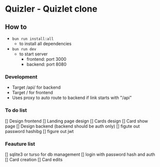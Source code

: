 # Quizler - Quizlet clone 

## How to 
- `bun run install:all` 
    - to install all dependencies
- `bun run dev`
  - to start server
      - frontend: port 3000
      - backend: port 8080

### Development 
- Target /api/ for backend
- Target / for frontend
- Uses proxy to auto route to backend if link starts with "/api"

### To do list 
[] Design frontend 
  [] Landing page design 
  [] Cards design 
  [] Card show page 
[] Design backend (backend should be auth only) 
  [] figute out password hashibg 
  [] figure out jwt

### Feauture list 
[] sqlite3 or turso for db management 
[] login with password hash and auth 
[] Card creation 
[] Card edits 
